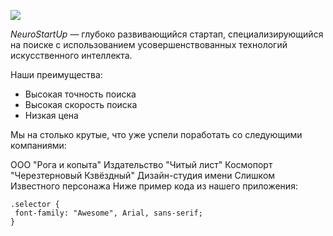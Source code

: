 ![](https://netology-code.github.io/git-homeworks/introduction/assets/logo.png)

*NeuroStartUp* — глубоко развивающийся стартап, специализирующийся на поиске с использованием
 усовершенствованных технологий искусственного интеллекта.

Наши преимущества:
* Высокая точность поиска
 * Высокая скорость поиска
 * Низкая цена
 
Мы на столько крутые, что уже успели поработать со следующими компаниями:

ООО "Рога и копыта"
Издательство "Читый лист"
Космопорт "Черезтерновый Кзвёздный"
Дизайн-студия имени Слишком Известного персонажа
Ниже пример кода из нашего приложения:

```
.selector {
 font-family: "Awesome", Arial, sans-serif;
}
```

